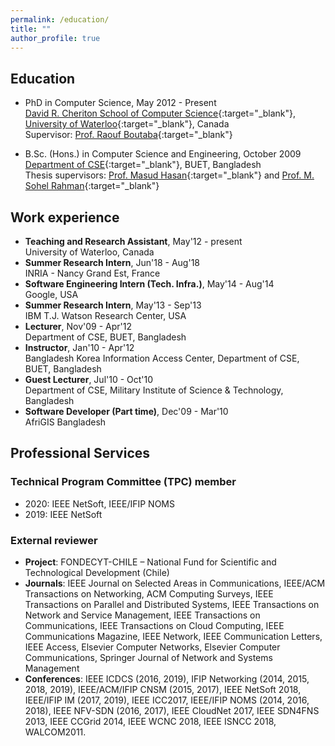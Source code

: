 ```yaml
---
permalink: /education/
title: ""
author_profile: true
---
```

## Education
- PhD in Computer Science, May 2012 - Present  
[David R. Cheriton School of Computer Science](https://cs/uwaterloo.ca){:target="_blank"}, [University of Waterloo](https://cs.uwaterloo.ca){:target="_blank"}, Canada  
Supervisor: [Prof. Raouf Boutaba](https://rboutaba.cs.uwaterloo.ca){:target="_blank"}

- B.Sc. (Hons.) in Computer Science and Engineering, October 2009  
[Department of CSE](https://cse.buet.ac.bd/){:target="_blank"}, BUET, Bangladesh  
Thesis supervisors: [Prof. Masud Hasan](https://sites.google.com/view/masudhasan){:target="_blank"} and [Prof. M. Sohel Rahman](https://msrahman.buet.ac.bd/){:target="_blank"}

## Work experience
- **Teaching and Research Assistant**, May'12 - present  
University of Waterloo, Canada
- **Summer Research Intern**, Jun'18 - Aug'18  
INRIA - Nancy Grand Est, France
- **Software Engineering Intern (Tech. Infra.)**, May'14 - Aug'14  
Google, USA
- **Summer Research Intern**, May'13 - Sep'13  
IBM T.J. Watson Research Center, USA
- **Lecturer**, Nov'09 - Apr'12  
Department of CSE, BUET, Bangladesh
- **Instructor**, Jan'10 - Apr'12  
Bangladesh Korea Information Access Center, Department of CSE, BUET, Bangladesh 
- **Guest Lecturer**, Jul'10 - Oct'10  
Department of CSE, Military Institute of Science & Technology, Bangladesh
- **Software Developer (Part time)**, Dec'09 - Mar'10  
AfriGIS Bangladesh

## Professional Services
### Technical Program Committee (TPC) member
- 2020: IEEE NetSoft, IEEE/IFIP NOMS
- 2019: IEEE NetSoft

### External reviewer
- **Project**: FONDECYT-CHILE – National Fund for Scientific and Technological Development (Chile)
- **Journals**: IEEE Journal on Selected Areas in Communications, IEEE/ACM Transactions on Networking, ACM Computing Surveys, IEEE Transactions on Parallel and Distributed Systems, IEEE Transactions on Network and Service Management, IEEE Transactions on Communications, IEEE Transactions on Cloud Computing, IEEE Communications Magazine, IEEE Network, IEEE Communication Letters,  IEEE Access, Elsevier Computer Networks, Elsevier Computer Communications, Springer Journal of Network and Systems Management
- **Conferences**: IEEE ICDCS (2016,  2019),  IFIP  Networking  (2014,  2015,  2018,  2019), IEEE/ACM/IFIP CNSM (2015, 2017), IEEE NetSoft 2018, IEEE/IFIP IM (2017, 2019), IEEE ICC2017, IEEE/IFIP NOMS (2014, 2016, 2018), IEEE NFV-SDN (2016, 2017), IEEE CloudNet 2017, IEEE SDN4FNS 2013, IEEE CCGrid 2014, IEEE WCNC 2018, IEEE ISNCC 2018, WALCOM2011.
